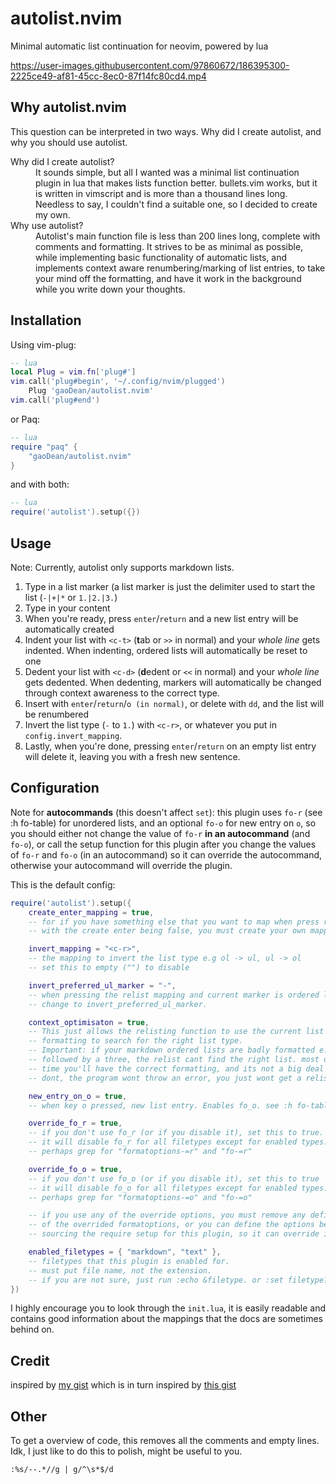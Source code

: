 # autolist.nvim
Minimal automatic list continuation for neovim, powered by lua

https://user-images.githubusercontent.com/97860672/186395300-2225ce49-af81-45cc-8ec0-87f14fc80cd4.mp4

## Why autolist.nvim
This question can be interpreted in two ways. Why did I create autolist, and why you should use autolist.

<dl>
	<dt>Why did I create autolist?</dt>
	<dd>It sounds simple, but all I wanted was a minimal list continuation plugin in lua that makes lists function better. bullets.vim works, but it is written in vimscript and is more than a thousand lines long. Needless to say, I couldn't find a suitable one, so I decided to create my own.</dd>
	<dt>Why use autolist?</dt>
	<dd>Autolist's main function file is less than 200 lines long, complete with comments and formatting. It strives to be as minimal as possible, while implementing basic functionality of automatic lists, and implements context aware renumbering/marking of list entries, to take your mind off the formatting, and have it work in the background while you write down your thoughts.</dd>
</dl>


## Installation
Using vim-plug:
```lua
-- lua
local Plug = vim.fn['plug#']
vim.call('plug#begin', '~/.config/nvim/plugged')
	Plug 'gaoDean/autolist.nvim'
vim.call('plug#end')
```
or Paq:
```lua
-- lua
require "paq" {
	"gaoDean/autolist.nvim"
}
```
and with both:
```lua
-- lua
require('autolist').setup({})
```

## Usage
Note: Currently, autolist only supports markdown lists.

1. Type in a list marker (a list marker is just the delimiter used to start the list (`-|+|*` or `1.|2.|3.`)
2. Type in your content
3. When you're ready, press `enter`/`return` and a new list entry will be automatically created
4. Indent your list with `<c-t>` (**t**ab or `>>` in normal) and your *whole line* gets indented. When indenting, ordered lists will automatically be reset to one
5. Dedent your list with `<c-d>` (**d**edent or `<<` in normal) and your *whole line* gets dedented. When dedenting, markers will automatically be changed through context awareness to the correct type.
6. Insert with `enter`/`return`/`o (in normal)`, or delete with `dd`, and the list will be renumbered
7. Invert the list type (`-` to `1.`) with `<c-r>`, or whatever you put in `config.invert_mapping`.
8. Lastly, when you're done, pressing `enter`/`return` on an empty list entry will delete it, leaving you with a fresh new sentence.

## Configuration
Note for **autocommands** (this doesn't affect `set`): this plugin uses `fo-r` (see :h fo-table) for unordered lists, and an optional `fo-o` for new entry on `o`, so you should either not change the value of `fo-r` **in an autocommand** (and `fo-o`), or call the setup function for this plugin after you change the values of `fo-r` and `fo-o` (in an autocommand) so it can override the autocommand, otherwise your autocommand will override the plugin.

This is the default config:
```lua
require('autolist').setup({
	create_enter_mapping = true,
	-- for if you have something else that you want to map when press return
	-- with the create enter being false, you must create your own mapping

	invert_mapping = "<c-r>",
	-- the mapping to invert the list type e.g ol -> ul, ul -> ol
	-- set this to empty ("") to disable

	invert_preferred_ul_marker = "-",
	-- when pressing the relist mapping and current marker is ordered list,
	-- change to invert_preferred_ul_marker.

	context_optimisaton = true,
	-- This just allows the relisting function to use the current list
	-- formatting to search for the right list type.
	-- Important: if your markdown ordered lists are badly formatted e.g a one
	-- followed by a three, the relist cant find the right list. most of the
	-- time you'll have the correct formatting, and its not a big deal if you
	-- dont, the program wont throw an error, you just wont get a relist.

	new_entry_on_o = true,
	-- when key o pressed, new list entry. Enables fo_o. see :h fo-table

	override_fo_r = true,
	-- if you don't use fo_r (or if you disable it), set this to true.
	-- it will disable fo_r for all filetypes except for enabled types.
	-- perhaps grep for "formatoptions-=r" and "fo-=r"

	override_fo_o = true,
	-- if you don't use fo_o (or if you disable it), set this to true
	-- it will disable fo_o for all filetypes except for enabled types.
	-- perhaps grep for "formatoptions-=o" and "fo-=o"

	-- if you use any of the override options, you must remove any definitions
	-- of the overrided formatoptions, or you can define the options before
	-- sourcing the require setup for this plugin, so it can override it.

	enabled_filetypes = { "markdown", "text" },
	-- filetypes that this plugin is enabled for.
	-- must put file name, not the extension.
	-- if you are not sure, just run :echo &filetype. or :set filetype?
})
```

I highly encourage you to look through the `init.lua`, it is easily readable and contains good information about the mappings that the docs are sometimes behind on.

## Credit

inspired by [my gist](https://gist.github.com/gaoDean/288d01dfe64da66569fb6615c767e081)
which is in turn inspired by [this gist](https://gist.github.com/sedm0784/dffda43bcfb4728f8e90)

## Other
To get a overview of code, this removes all the comments and empty lines. Idk, I just like to do this to polish, might be useful to you.

	:%s/--.*//g | g/^\s*$/d
